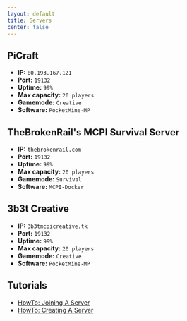 ```yaml
---
layout: default
title: Servers
center: false
---
```


## PiCraft
- **IP:** ``80.193.167.121``
- **Port:** ``19132``
- **Uptime:** ``99%``
- **Max capacity:** ``20 players``
- **Gamemode:** ``Creative``
- **Software:** ``PocketMine-MP``

## TheBrokenRail's MCPI Survival Server
- **IP:** ``thebrokenrail.com``
- **Port:** ``19132``
- **Uptime:** ``99%``
- **Max capacity:** ``20 players``
- **Gamemode:** ``Survival``
- **Software:** ``MCPI-Docker``

## 3b3t Creative
- **IP:** ``3b3tmcpicreative.tk``
- **Port:** ``19132``
- **Uptime:** ``99%``
- **Max capacity:** ``20 players``
- **Gamemode:** ``Creative``
- **Software:** ``PocketMine-MP``

## Tutorials
- [HowTo: Joining A Server](./howto/joining-servers.html)
- [HowTo: Creating A Server](./howto/creating-servers.html)
